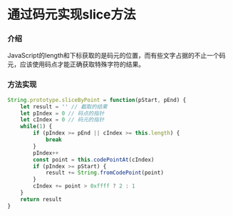 # 通过码元实现slice方法

### 介绍

JavaScript的length和下标获取的是码元的位置，而有些文字占据的不止一个码元，应该使用码点才能正确获取特殊字符的结果。

### 方法实现

```js
String.prototype.sliceByPoint = function(pStart, pEnd) {
    let result = '' // 截取的结果
    let pIndex = 0 // 码点的指针
    let cIndex = 0 // 码元的指针
    while(1) {
        if (pIndex >= pEnd || cIndex >= this.length) {
            break
        }
        pIndex++
        const point = this.codePointAt(cIndex)
        if (pIndex >= pStart) {
            result += String.fromCodePoint(point)
        }
        cIndex += point > 0xffff ? 2 : 1
    }
    return result
}
```